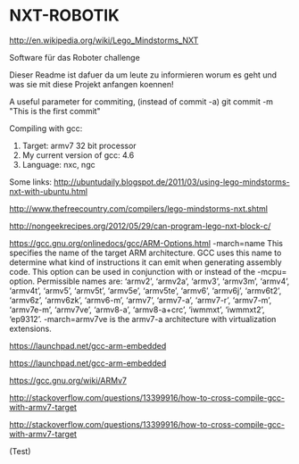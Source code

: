 ﻿NXT-ROBOTIK 
===========
http://en.wikipedia.org/wiki/Lego_Mindstorms_NXT


Software für das Roboter challenge 


Dieser Readme ist dafuer da um leute zu informieren worum es geht und was sie mit diese Projekt anfangen koennen!

A useful parameter for commiting, (instead of commit -a)
git commit -m "This is the first commit"

Compiling with gcc:

1. Target: armv7 32 bit processor
2. My current version of gcc: 4.6
3. Language: nxc, ngc

Some links:
http://ubuntudaily.blogspot.de/2011/03/using-lego-mindstorms-nxt-with-ubuntu.html

http://www.thefreecountry.com/compilers/lego-mindstorms-nxt.shtml

http://nongeekrecipes.org/2012/05/29/can-program-lego-nxt-block-c/

https://gcc.gnu.org/onlinedocs/gcc/ARM-Options.html
-march=name
This specifies the name of the target ARM architecture. GCC uses this name to determine what kind of instructions it can emit when generating assembly code. This option can be used in conjunction with or instead of the -mcpu= option. Permissible names are: ‘armv2’, ‘armv2a’, ‘armv3’, ‘armv3m’, ‘armv4’, ‘armv4t’, ‘armv5’, ‘armv5t’, ‘armv5e’, ‘armv5te’, ‘armv6’, ‘armv6j’, ‘armv6t2’, ‘armv6z’, ‘armv6zk’, ‘armv6-m’, ‘armv7’, ‘armv7-a’, ‘armv7-r’, ‘armv7-m’, ‘armv7e-m’, ‘armv7ve’, ‘armv8-a’, ‘armv8-a+crc’, ‘iwmmxt’, ‘iwmmxt2’, ‘ep9312’.
-march=armv7ve is the armv7-a architecture with virtualization extensions.

https://launchpad.net/gcc-arm-embedded

https://launchpad.net/gcc-arm-embedded

https://gcc.gnu.org/wiki/ARMv7

http://stackoverflow.com/questions/13399916/how-to-cross-compile-gcc-with-armv7-target

http://stackoverflow.com/questions/13399916/how-to-cross-compile-gcc-with-armv7-target

(Test)
